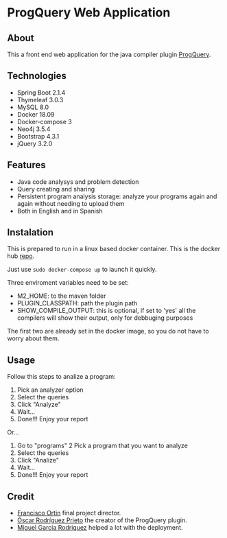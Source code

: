 
 # ProgQuery Web Application
 
 ## About
 
 This a front end web application for the java compiler plugin [ProgQuery](https://github.com/OscarRodriguezPrieto/ProgQuery).
 
 ## Technologies
 
 - Spring Boot 2.1.4
 - Thymeleaf 3.0.3
 - MySQL 8.0
 - Docker 18.09
 - Docker-compose 3
 - Neo4j 3.5.4
 - Bootstrap 4.3.1
 - jQuery 3.2.0
 
 ## Features
 
 - Java code analysys and problem detection
 - Query creating and sharing
 - Persistent program analysis storage: analyze your programs again and again without needing to upload them
 - Both in English and in Spanish
 
 ## Instalation
 
 This is prepared to run in a linux based docker container.
 This is the docker hub [repo](https://hub.docker.com/r/uo257431/prog_query_web_app).
 
 Just use `sudo docker-compose up` to launch it quickly.
 
 Three enviroment variables need to be set:
 
 - M2_HOME: to the maven folder
 - PLUGIN_CLASSPATH: path the plugin path
 - SHOW_COMPILE_OUTPUT: this is optional, if set to 'yes' all the compilers will show their output, only for debbuging purposes
 
 The first two are already set in the docker image, so you do not have to worry about them.
 
 ## Usage
 
 Follow this steps to analize a program:
 
 1. Pick an analyzer option
 2. Select the queries
 3. Click "Analyze"
 4. Wait... 
 5. Done!!! Enjoy your report
 
 Or...
 
 1. Go to "programs"
 2  Pick a program that you want to analyze
 3. Select the queries
 4. Click "Analize"
 5. Wait...
 6. Done!!! Enjoy your report
 
 ## Credit
 
 - [Francisco Ortin](https://github.com/francisco-ortin) final project director.
 - [Óscar Rodríguez Prieto](https://github.com/OscarRodriguezPrieto) the creator of the ProgQuery plugin.
 - [Miguel Garcia Rodriguez](https://github.com/miguelgrdotcom) helped a lot with the deployment.
 
